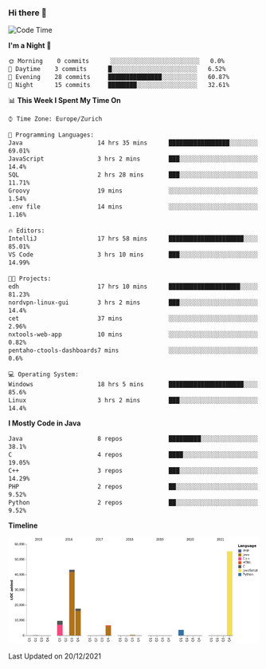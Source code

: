 ### Hi there 👋

<!--START_SECTION:waka-->
![Code Time](http://img.shields.io/badge/Code%20Time-3%2C307%20hrs%2025%20mins-blue)

**I'm a Night 🦉** 

```text
🌞 Morning    0 commits      ░░░░░░░░░░░░░░░░░░░░░░░░░   0.0% 
🌆 Daytime    3 commits      █░░░░░░░░░░░░░░░░░░░░░░░░   6.52% 
🌃 Evening    28 commits     ███████████████░░░░░░░░░░   60.87% 
🌙 Night      15 commits     ████████░░░░░░░░░░░░░░░░░   32.61%

```


📊 **This Week I Spent My Time On** 

```text
⌚︎ Time Zone: Europe/Zurich

💬 Programming Languages: 
Java                     14 hrs 35 mins      █████████████████░░░░░░░░   69.01% 
JavaScript               3 hrs 2 mins        ███░░░░░░░░░░░░░░░░░░░░░░   14.4% 
SQL                      2 hrs 28 mins       ███░░░░░░░░░░░░░░░░░░░░░░   11.71% 
Groovy                   19 mins             ░░░░░░░░░░░░░░░░░░░░░░░░░   1.54% 
.env file                14 mins             ░░░░░░░░░░░░░░░░░░░░░░░░░   1.16%

🔥 Editors: 
IntelliJ                 17 hrs 58 mins      █████████████████████░░░░   85.01% 
VS Code                  3 hrs 10 mins       ███░░░░░░░░░░░░░░░░░░░░░░   14.99%

🐱‍💻 Projects: 
edh                      17 hrs 10 mins      ████████████████████░░░░░   81.23% 
nordvpn-linux-gui        3 hrs 2 mins        ███░░░░░░░░░░░░░░░░░░░░░░   14.4% 
cet                      37 mins             ░░░░░░░░░░░░░░░░░░░░░░░░░   2.96% 
nxtools-web-app          10 mins             ░░░░░░░░░░░░░░░░░░░░░░░░░   0.82% 
pentaho-ctools-dashboards7 mins              ░░░░░░░░░░░░░░░░░░░░░░░░░   0.6%

💻 Operating System: 
Windows                  18 hrs 5 mins       █████████████████████░░░░   85.6% 
Linux                    3 hrs 2 mins        ███░░░░░░░░░░░░░░░░░░░░░░   14.4%

```

**I Mostly Code in Java** 

```text
Java                     8 repos             █████████░░░░░░░░░░░░░░░░   38.1% 
C                        4 repos             ████░░░░░░░░░░░░░░░░░░░░░   19.05% 
C++                      3 repos             ███░░░░░░░░░░░░░░░░░░░░░░   14.29% 
PHP                      2 repos             ██░░░░░░░░░░░░░░░░░░░░░░░   9.52% 
Python                   2 repos             ██░░░░░░░░░░░░░░░░░░░░░░░   9.52%

```


**Timeline**

![Chart not found](https://raw.githubusercontent.com/JimR21/JimR21/master/charts/bar_graph.png) 


 Last Updated on 20/12/2021
<!--END_SECTION:waka-->

<!--
**JimR21/JimR21** is a ✨ _special_ ✨ repository because its `README.md` (this file) appears on your GitHub profile.

Here are some ideas to get you started:

- 🔭 I’m currently working on ...
- 🌱 I’m currently learning ...
- 👯 I’m looking to collaborate on ...
- 🤔 I’m looking for help with ...
- 💬 Ask me about ...
- 📫 How to reach me: ...
- 😄 Pronouns: ...
- ⚡ Fun fact: ...
-->
